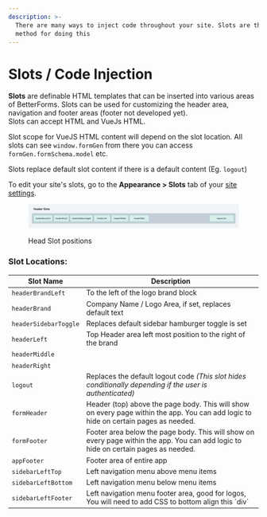 ```yaml
---
description: >-
  There are many ways to inject code throughout your site. Slots are the primary
  method for doing this
---
```


# Slots / Code Injection

**Slots** are definable HTML templates that can be inserted into various areas of BetterForms. Slots can be used for customizing the header area, navigation and footer areas (footer not developed yet).\
Slots can accept HTML and VueJs HTML.

Slot scope for VueJS HTML content will depend on the slot location. All slots can see `window.formGen` from there you can access `formGen.formSchema.model` etc.

Slots replace default slot content if there is a default content (Eg. `logout`)

To edit your site's slots, go to the **Appearance > Slots** tab of your [site settings](./).



<figure><img src="../../.gitbook/assets/image (1) (1) (1).png" alt=""><figcaption><p>Head Slot positions</p></figcaption></figure>

### Slot Locations:

| Slot Name             | Description                                                                                                                          |
| --------------------- | ------------------------------------------------------------------------------------------------------------------------------------ |
| `headerBrandLeft`     | To the left of the logo brand block                                                                                                  |
| `headerBrand`         | Company Name / Logo Area, if set, replaces default text                                                                              |
| `headerSidebarToggle` | Replaces default sidebar hamburger toggle is set                                                                                     |
| `headerLeft`          | Top Header area left most position to the right of the brand                                                                         |
| `headerMiddle`        |                                                                                                                                      |
| `headerRight`         |                                                                                                                                      |
| `logout`              | Replaces the default logout code _(This slot hides conditionally depending if the user is authenticated)_                            |
| `formHeader`          | Header (top) above the page body. This will show on every page within the app. You can add logic to hide on certain pages as needed. |
| `formFooter`          | Footer area below the page body. This will show on every page within the app. You can add logic to hide on certain pages as needed.  |
| `appFooter`           | Footer area of entire app                                                                                                            |
| `sidebarLeftTop`      | Left navigation menu above menu items                                                                                                |
| `sidebarLeftBottom`   | Left navigation menu below menu items                                                                                                |
| `sidebarLeftFooter`   | Left navigation menu footer area, good for logos, You will need to add CSS to bottom align this \`div\`                              |

##
